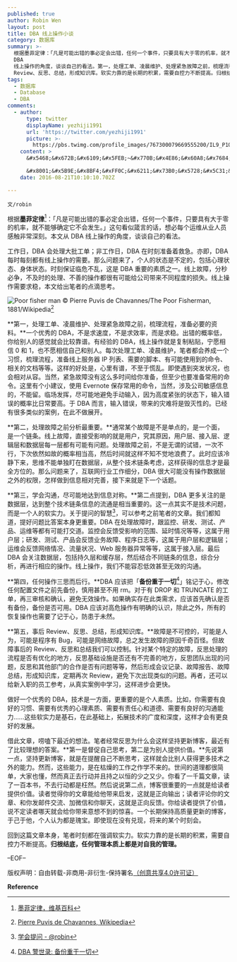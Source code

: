 ```yaml
---
published: true
author: Robin Wen
layout: post
title: DBA 线上操作小谈
category: 数据库
summary: >-
  根据墨菲定律：「凡是可能出错的事必定会出错，任何一个事件，只要具有大于零的机率，就不能够确定它不会发生。」这句看似箴言的话，想必每个运维从业人员感触非常深刻。本文从
  DBA
  线上操作的角度，谈谈自己的看法。第一，处理工单、凌晨维护、处理紧急故障之前，梳理流程，准备必要的资料。第二，处理故障之前分析最重要。第三，学会沟通，尽可能地达到信息对称。第四，任何操作三思而后行。第五，事后
  Review、反思、总结，形成知识库。软实力靠的是长期的积累，需要自控力不断提高。归根结底，任何管理本质上都是对自我的管理。
tags:
  - 数据库
  - Database
  - DBA
comments:
  - author:
      type: twitter
      displayName: yezhiji1991
      url: 'https://twitter.com/yezhiji1991'
      picture: >-
        https://pbs.twimg.com/profile_images/767300079669555200/IL9_P1Oo_bigger.jpg
    content: >
      &#x5468;&#x672B;&#x6109;&#x5FEB;~&#x770B;&#x4E86;&#x60A8;&#x7684;innodb_trx&#x7684;&#x6587;&#x7AE0;&#x540E;&#xFF0C;&#x7A81;&#x7136;&#x53D1;&#x73B0;&#x4E86;&#x8FD9;&#x7BC7;&#x6587;&#x7AE0;&#xFF01;

      &#x8001;&#x5B9E;&#x8BF4;&#xFF0C;&#x6211;&#x73B0;&#x5728;&#x5C31;&#x662F;&#x4E2A;DBA&#x65B0;&#x4EBA;&#x3002;&#x3002;&#x6CA1;&#x6709;&#x624E;&#x5B9E;&#x7684;&#x57FA;&#x7840;&#xFF0C;&#x4E5F;&#x6CA1;&#x6709;&#x79EF;&#x7D2F;&#x7684;&#x7ECF;&#x9A8C;&#xFF0C;&#x6240;&#x4EE5;&#x5F88;&#x591A;&#x90FD;&#x4E0D;&#x61C2;&#xFF0C;&#x6700;&#x8FD1;&#x5728;&#x505A;&#x5DE5;&#x5355;&#xFF0C;&#x770B;&#x5230;&#x60A8;&#x7684;&#x6587;&#x5B57;&#x6709;&#x611F;&#x800C;&#x53D1;&#x5440;~&#x53EF;&#x662F;&#x6211;&#x60F3;&#x6210;&#x4E3A;&#xFF0C;&#x9996;&#x5148;&#x662F;&#x4E2A;&#x5408;&#x683C;&#x7684;DBA&#xFF01;&#x4E4B;&#x524D;&#x89C9;&#x5F97;&#x5F88;easy&#xFF0C;&#x540E;&#x6765;&#x53D1;&#x73B0;&#x81EA;&#x5DF1;&#x9519;&#x7684;&#x591A;&#x79BB;&#x8C31;&#x3002;&#x4E0D;&#x8FC7;&#x4E0D;&#x4F1A;&#x653E;&#x5F03;&#x4E86;~&#x52A0;&#x6CB9;&#x5427;&#xFF01;&#x6587;&#x5B57;&#x5199;&#x7684;&#x5F88;&#x597D;&#xFF0C;&#x575A;&#x6301;&#x5199;&#x4E0B;&#x53BB;&#x54E6;&#xFF01;
    date: 2016-08-21T10:10:10.702Z

---
```


`文/robin`

根据**墨菲定律**[^1]：「凡是可能出错的事必定会出错，任何一个事件，只要具有大于零的机率，就不能够确定它不会发生。」这句看似箴言的话，想必每个运维从业人员感触非常深刻。本文从 DBA 线上操作的角度，谈谈自己的看法。

工作日，DBA 会处理大批工单；非工作日，DBA 在时刻准备着救急。亦即，DBA 每时每刻都有线上操作的需要。那么问题来了，个人的状态是不定的，包括心理状态、身体状态。时刻保证临危不乱，这是 DBA 重要的素质之一。线上故障，分秒必争，不及时的处理、不善的操作都很有可能给公司带来不同程度的损失。线上操作需要求稳，本文给出笔者的点滴思考。

![Poor fisher man](https://cdn.dbarobin.com/7YENDfX.jpg)
© Pierre Puvis de Chavannes/The Poor Fisherman, 1881/Wikipedia[^2]

**第一，处理工单、凌晨维护、处理紧急故障之前，梳理流程，准备必要的资料。**一个优秀的 DBA，不是求速度，不是求效率，而是求稳。出错的概率低，你给别人的感觉就会比较靠谱。有经验的 DBA，线上操作就是复制粘贴，宁愿相信 0 和 1，也不愿相信自己和别人。每次处理工单、凌晨维护，笔者都会养成一个习惯，梳理流程，准备线上服务器 IP 列表、需要的脚本、有可能使用到的命令、相关的文档等等。这样的好处是，心里有谱，不至于慌乱。即使遇到突发状况，也会相对从容。当然，紧急故障没有这么多时间给你准备，但至少也要准备常用的命令。这里有个小建议，使用 Evernote 保存常用的命令，当然，涉及公司敏感信息的，不能留。临场发挥，尽可能地避免手动输入，因为高度紧张的状态下，输入错误的概率比日常要高。于 DBA 而言，输入错误，带来的灾难将是毁灭性的。已经有很多类似的案例，在此不做展开。

**第二，处理故障之前分析最重要。**通常某个故障是不是单点的，是一个面，是一个链条。线上故障，直接受影响的就是用户，究其原因，用户层、接入层、逻辑层和数据层每一层都有可能有问题。处理故障之前，不是无谓的试错，一次不行，下次依然如故的概率相当高，然后时间就这样不知不觉地浪费了。此时应该冷静下来，思维不能单独盯在数据层，从整个技术链条考虑，这样获得的信息才是最全方位的。那么问题来了，互联网行业工作细分，DBA 很大可能没有操作数据层之外的权限，怎样做到信息相对完善，接下来就是下一个话题。

**第三，学会沟通，尽可能地达到信息对称。**第二点提到，DBA 更多关注的是数据层，达到整个技术链条信息的流通是相当重要的。这一点其实不是技术问题，而是一个人的软实力。关于提问的智慧[^3]，可以参考之前笔者的文章。我们都知道，提好问题比答案本身更重要。DBA 在处理故障时，跟监控、研发、测试、产品、运维等都有可能打交道。监控会反馈受影响的范围、延时情况等等，这属于用户层；研发、测试、产品会反馈业务故障、程序日志等，这属于用户层和逻辑层；运维会反馈网络情况、流量状况、Web 服务器异常等等，这属于接入层。最后 DBA 会关注数据层，包括持久层和缓存层，然后结合不同链条的信息，综合分析，再进行相应的操作。线上操作，我们不能容忍低效甚至无效的沟通。

**第四，任何操作三思而后行。**DBA 应该把「**备份重于一切**[^4]」铭记于心，修改任何配置文件之前先备份，慎用甚至不用 rm。对于有 DROP 和 TRUNCATE 的工单，再三审核和确认，避免无效操作。如果确实存在此类需求，应该首先确认是否有备份，备份是否可用。DBA 应该对高危操作有明确的认识，除此之外，所有的恢复操作也需要了记于心，防患于未然。

**第五，事后 Review、反思、总结，形成知识库。**故障是不可控的，可能是人为，可能是程序有 Bug，可能是网络故障，总之发生故障的原因千奇百怪。但故障事后的 Review、反思和总结我们可以控制。针对某个特定的故障，反思处理的流程是否有优化的地方，反思基础设施是否还有不完善的地方，反思团队出现的问题，反思和其他部门的合作是否有问题等等，然后形成会议记录、故障报告、故障总结，形成知识库，定期再次 Review，避免下次出现类似的问题。再者，还可以给新入职的员工参考，从真实案例中学习，这样进步会更快。

做好一个优秀的 DBA，技术是一方面，更重要的是个人素质。比如，你需要有良好的习惯、需要有优秀的心理素质、需要有责任心和道德、需要有良好的沟通能力……这些软实力是基石，在此基础上，拓展技术的广度和深度，这样才会有更良好的发展。

借此文章，唠嗑下最近的想法。笔者经常反思为什么会这样坚持更新博客，最近有了比较理想的答案。**第一是督促自己思考，第二是为别人提供价值。**先说第一点，坚持更新博客，就是在提醒自己不断思考，这样就会比别人获得更多技术之外的能力。然而，这些能力，是在枯燥的工作之作学不来的。世间的道理都很简单，大家也懂，然而真正去行动并且持之以恒的少之又少。你看了一千篇文章，读了一百本书，不去行动都是枉然。然后说说第二点，博客很重要的一点就是给读者提供价值。读者觉得你的文章能给他带来启发，这就是正向输出；读者评论你的文章、和你发邮件交流、加微信和你聊天，这就是正向反馈。你给读者提供了价值，说不定读者哪天就会给你带来意想不到的惊喜。一个长期保持高质量更新的博客，于己于他，个人认为都是瑰宝。即使现在没有兑现，将来的某个时刻会。

回到这篇文章本身，笔者时刻都在强调软实力。软实力靠的是长期的积累，需要自控力不断提高。**归根结底，任何管理本质上都是对自我的管理。**

–EOF–

版权声明：自由转载-非商用-非衍生-保持署名<a href="http://creativecommons.org/licenses/by-nc-nd/4.0/deed.zh" target="_blank">（创意共享4.0许可证）</a>

**Reference**

[^1]: [墨菲定律，维基百科](https://zh.wikipedia.org/wiki/摩菲定理)
[^2]: [Pierre Puvis de Chavannes, Wikipedia](https://en.wikipedia.org/wiki/Pierre_Puvis_de_Chavannes)
[^3]: [学会提问 - @robin](https://dbarobin.com/2015/08/15/asking-the-right-questions/)
[^4]: [DBA 警世录: 备份重于一切](http://www.eygle.com/archives/2006/10/backup_backup_backup.html)
